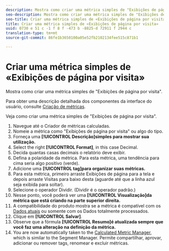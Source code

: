 ```yaml
---
description: Mostra como criar uma métrica simples de "Exibições de página por visita".
seo-description: Mostra como criar uma métrica simples de "Exibições de página por visita".
seo-title: Criar uma métrica simples de «Exibições de página por visita»
title: Criar uma métrica simples de «Exibições de página por visita»
uuid: 0730 e 51 c -1 f 8 f -473 b -8825-d 72911 f 2944 c
translation-type: tm+mt
source-git-commit: 86fe1b3650100a05e52fb2102134fee515c871b1

---
```



# Criar uma métrica simples de «Exibições de página por visita»

Mostra como criar uma métrica simples de "Exibições de página por visita".

Para obter uma descrição detalhada dos componentes da interface do usuário, consulte [Criação de métricas](../../../../../components/c-calcmetrics/c-workflow/cm-workflow/c-build-metrics/cm-build-metrics.md#concept_5EC82A91EB9C44FC870326C85F9D0B18).

Veja como criar uma métrica simples de "Exibições de página por visita".

1. Navegue até o Criador de métricas calculadas.
1. Nomeie a métrica como "Exibições de página por visita" ou algo do tipo.
1. Forneça uma **[!UICONTROL Descrição]simples para mostrar sua utilização.**
1. Select the right **[!UICONTROL Format]**, in this case Decimal.
1. Decida quantas casas decimais o relatório deve exibir.
1. Defina a polaridade da métrica. Para esta métrica, uma tendência para cima seria algo positivo (verde).
1. Adicione uma **[!UICONTROL tag]para organizar suas métricas.**
1. Para esta métrica, primeiro arraste Exibições de página para a tela e depois arraste Visitas para baixo desta (aguarde até que a linha azul seja exibida para soltar).
1. Selecione o operador Dividir. (Dividir é o operador padrão.)
1. Nesse ponto, você poderá ver uma **[!UICONTROL Visualização]da métrica que está criando na parte superior direita.**
1. A compatibilidade do produto mostra se a métrica é compatível com os [Dados atuais](https://marketing.adobe.com/resources/help/en_US/reference/data_latency.html) ou somente com os Dados totalmente processados.
1. Clique em **[!UICONTROL Salvar]**.
1. Observe que a fórmula **[!UICONTROL Resumo]é atualizada sempre que você faz uma alteração na definição da métrica.**
1. You are now automatically taken to the [Calculated Metric Manager](../../../../../components/c-calcmetrics/c-workflow/cm-workflow/cm-manager.md#concept_BA6815CB06D842D5825766396B691653), which is similar to the Segment Manager. Permite compartilhar, aprovar, adicionar ou remover tags, renomear e excluir métricas.

